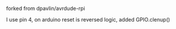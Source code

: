 forked from dpavlin/avrdude-rpi

I use pin 4, on arduino reset is reversed logic, added GPIO.clenup() 
